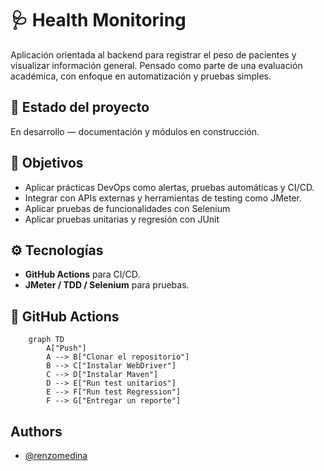 
# 🩺 Health Monitoring

Aplicación orientada al backend para registrar el peso de pacientes y visualizar información general. Pensado como parte de una evaluación académica, con enfoque en automatización y pruebas simples.

## 🚧 Estado del proyecto

En desarrollo — documentación y módulos en construcción.

## 🎯 Objetivos

- Aplicar prácticas DevOps como alertas, pruebas automáticas y CI/CD.
- Integrar con APIs externas y herramientas de testing como JMeter.
- Aplicar pruebas de funcionalidades con Selenium
- Aplicar pruebas unitarias y regresión con JUnit

## ⚙️ Tecnologías

- **GitHub Actions** para CI/CD.
- **JMeter / TDD / Selenium** para pruebas.

## 🔧 GitHub Actions
```mermaid
    graph TD
        A["Push"]
        A --> B["Clonar el repositorio"]
        B --> C["Instalar WebDriver"]
        C --> D["Instalar Maven"]
        D --> E["Run test unitarios"]
        E --> F["Run test Regression"]
        F --> G["Entregar un reporte"]
```

## Authors

- [@renzomedina](https://github.com/RenzoMedina)

